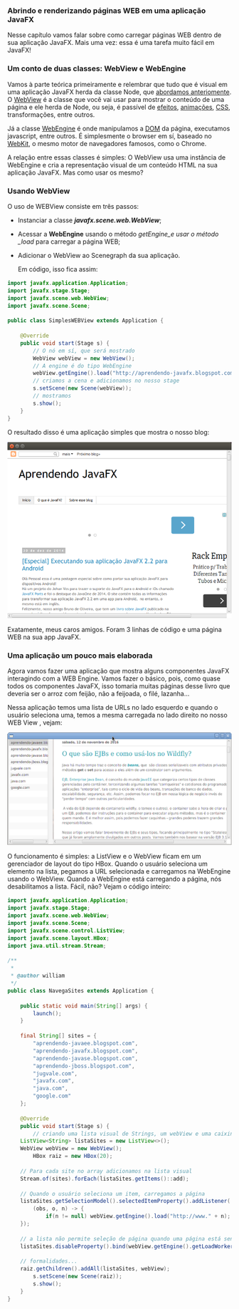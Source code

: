 ### Abrindo e renderizando páginas WEB em uma aplicação JavaFX

Nesse capítulo vamos falar sobre como carregar páginas WEB dentro de sua aplicação JavaFX. Mais uma vez: essa é uma tarefa muito fácil em JavaFX!

### Um conto de duas classes: WebView e WebEngine

Vamos à parte teórica primeiramente e relembrar que tudo que é visual em uma aplicação JavaFX herda da classe  Node, que [abordamos anteriomente](http://aprendendo-javafx.blogspot.com/2013/10/a-classe-node-e-seus-principais.html). O [WebView](http://docs.oracle.com/javase/8/javafx/api/javafx/scene/web/WebView.html) é a classe que  você vai usar para mostrar o conteúdo de uma página e ele herda de Node, ou seja, é passível de [efeitos](http://aprendendo-javafx.blogspot.com.br/2014/05/adicionando-efeitos-sua-aplicacao.html), [animações](http://aprendendo-javafx.blogspot.com/2013/09/criando-animacoes-usando-as-transicoes.html), [CSS](http://aprendendo-javafx.blogspot.com.br/2014/07/adicionando-estilo-sua-aplicacao-com-css.html), transformações, entre outros.

Já a classe [WebEngine](http://docs.oracle.com/javase/8/javafx/api/javafx/scene/web/WebEngine.html) é onde manipulamos a [DOM](http://tableless.com.br/tenha-o-dom/) da página, executamos javascript, entre outros. É simplesmente o browser  em sí, baseado no [WebKit](https://pt.wikipedia.org/wiki/WebKit), o mesmo motor de navegadores famosos, como o Chrome.

A relação entre essas classes é simples: O WebView usa uma instância de WebEngine e cria a representação visual de um conteúdo HTML na sua aplicação JavaFX. Mas como usar os mesmo?

### Usando WebView

O uso de WEBView consiste em três passos:

* Instanciar a classe _**javafx.scene.web.WebView**_;
* Acessar a **WebEngine** usando o método _getEngine\_e usar o método \_load_ para carregar a página WEB;
* Adicionar o WebView ao Scenegraph da sua aplicação.

  Em código, isso fica assim:

```java
import javafx.application.Application;
import javafx.stage.Stage;
import javafx.scene.web.WebView;
import javafx.scene.Scene;

public class SimplesWEBView extends Application {

    @Override
    public void start(Stage s) {
        // O nó em sí, que será mostrado
        WebView webView = new WebView();
        // A engine é do tipo WebEngine
        webView.getEngine().load("http://aprendendo-javafx.blogspot.com");
        // criamos a cena e adicionamos no nosso stage
        s.setScene(new Scene(webView));
        // mostramos
        s.show();
    }    
}
```

O resultado disso é uma aplicação simples que mostra o nosso blog:

![](/imagens/telas/webSimples.png)

Exatamente, meus caros amigos. Foram 3 linhas de código e uma página WEB na sua app JavaFX.

### Uma aplicação um pouco mais elaborada

Agora vamos fazer uma aplicação que mostra alguns componentes JavaFX interagindo com a WEB Engine. Vamos fazer o básico, pois, como quase todos os componentes JavaFX, isso tomaria muitas páginas desse livro que deveria ser o arroz com feijão, não a feijoada, o filé, lazanha...

Nessa aplicação temos uma lista de URLs no lado esquerdo e quando o usuário seleciona uma, temos a mesma carregada no lado direito no nosso WEB View , vejam:

![](/imagens/telas/appWebJavaFX.png)

O funcionamento é simples: a ListView e o WebView ficam em um gerenciador de layout do tipo HBox. Quando o usuário seleciona um elemento na lista, pegamos a URL selecionada e carregamos na WebEngine usando o WebView. Quando a WebEngine está carregando a página, nós desabilitamos a lista. Fácil, não? Vejam o código inteiro:

```java
import javafx.application.Application;
import javafx.stage.Stage;
import javafx.scene.web.WebView;
import javafx.scene.Scene;
import javafx.scene.control.ListView;
import javafx.scene.layout.HBox;
import java.util.stream.Stream;

/**
 *
 * @author william
 */
public class NavegaSites extends Application {

    public static void main(String[] args) {
        launch();
    }

    final String[] sites = {
        "aprendendo-javaee.blogspot.com",
        "aprendendo-javafx.blogspot.com",
        "aprendendo-javase.blogspot.com",
        "aprendendo-jboss.blogspot.com",
        "jugvale.com",
        "javafx.com",
        "java.com",
        "google.com"
    };

    @Override
    public void start(Stage s) {
        // criando uma lista visual de Strings, um webView e uma caixinha pra colocar as coisas
    ListView<String> listaSites = new ListView<>();
    WebView webView = new WebView();
        HBox raiz = new HBox(20);

    // Para cada site no array adicionamos na lista visual
    Stream.of(sites).forEach(listaSites.getItems()::add);

    // Quando o usuário seleciona um item, carregamos a página
    listaSites.getSelectionModel().selectedItemProperty().addListener(
        (obs, o, n) -> {
            if(n != null) webView.getEngine().load("http://www." + n);
    });

    // a lista não permite seleção de página quando uma página está sendo carregada
    listaSites.disableProperty().bind(webView.getEngine().getLoadWorker().runningProperty());

    // formalidades...
    raiz.getChildren().addAll(listaSites, webView);
        s.setScene(new Scene(raiz));
        s.show();
    }    
}
```



